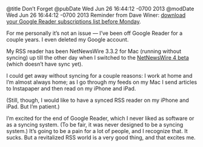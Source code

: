 @title Don’t Forget
@pubDate Wed Jun 26 16:44:12 -0700 2013
@modDate Wed Jun 26 16:44:12 -0700 2013
Reminder from Dave Winer: [download your Google Reader subscriptions list before Monday](http://dave.smallpict.com//2013/06/26/downloadYourGoogleReaderSubsBeforeMonday).

For me personally it’s not an issue — I’ve been off Google Reader for a couple years. I even deleted my Google account.

My RSS reader has been NetNewsWire 3.3.2 for Mac (running without syncing) up till the other day when I switched to the [NetNewsWire 4 beta](http://netnewswireapp.com/) (which doesn’t have sync yet).

I could get away without syncing for a couple reasons: I work at home and I’m almost always home; as I go through my feeds on my Mac I send articles to Instapaper and then read on my iPhone and iPad.

(Still, though, I would like to have a synced RSS reader on my iPhone and iPad. But I’m patient.)

I’m excited for the end of Google Reader, which I never liked as software or as a syncing system. (To be fair, it was never designed to be a syncing system.) It’s going to be a pain for a lot of people, and I recognize that. It sucks. But a revitalized RSS world is a very good thing, and that excites me.
